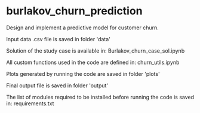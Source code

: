 # burlakov_churn_prediction
Design and implement a predictive model for customer churn.

Input data .csv file is saved in folder 'data'

Solution of the study case is available in: Burlakov_churn_case_sol.ipynb

All custom functions used in the code are defined in: churn_utils.ipynb

Plots generated by running the code are saved in folder 'plots'

Final output file is saved in folder 'output'

The list of modules required to be installed before running the code is saved in: requirements.txt
